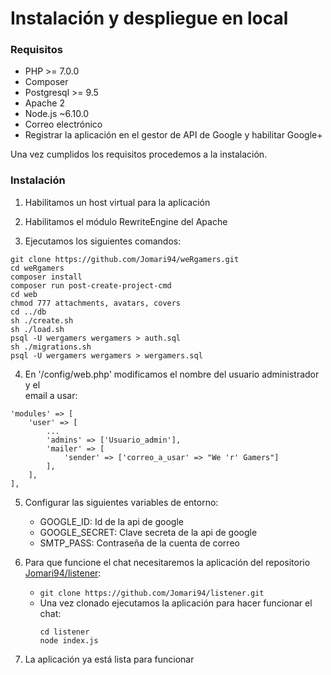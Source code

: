 Instalación y despliegue en local
=================================
### Requisitos
-   PHP >= 7.0.0
-   Composer
-   Postgresql >= 9.5
-   Apache 2
-   Node.js  ~6.10.0
-   Correo electrónico
-   Registrar la aplicación en el gestor de API de Google y habilitar Google+

Una vez cumplidos los requisitos procedemos a la instalación.
### Instalación
1.  Habilitamos un host virtual para la aplicación

2.  Habilitamos el módulo RewriteEngine del Apache

3.  Ejecutamos los siguientes comandos:
```
git clone https://github.com/Jomari94/weRgamers.git
cd weRgamers
composer install
composer run post-create-project-cmd
cd web
chmod 777 attachments, avatars, covers
cd ../db
sh ./create.sh
sh ./load.sh
psql -U wergamers wergamers > auth.sql
sh ./migrations.sh
psql -U wergamers wergamers > wergamers.sql
```

4.  En '/config/web.php' modificamos el nombre del usuario administrador y el  
email a usar:
```
'modules' => [
    'user' => [
        ...
        'admins' => ['Usuario_admin'],
        'mailer' => [
            'sender' => ['correo_a_usar' => "We 'r' Gamers"]
        ],
    ],
],
```

5.  Configurar las siguientes variables de entorno:
    -   GOOGLE_ID:  Id de la api de google
    -   GOOGLE_SECRET:  Clave secreta de la api de google
    -   SMTP_PASS: Contraseña de la cuenta de correo

6.  Para que funcione el chat necesitaremos la aplicación del repositorio
[Jomari94/listener](https://github.com/Jomari94/listener):
    -   `git clone https://github.com/Jomari94/listener.git`
    -   Una vez clonado ejecutamos la aplicación para hacer funcionar el chat:
        ```
        cd listener
        node index.js
        ```

7.  La aplicación ya está lista para funcionar
